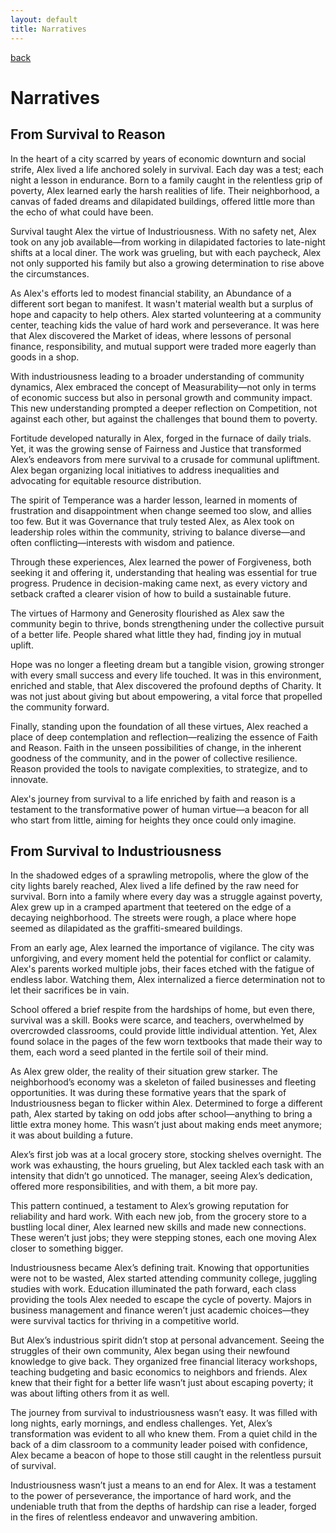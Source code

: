 ```yaml
---
layout: default
title: Narratives
---
```

[back](./)

# Narratives

## From Survival to Reason

In the heart of a city scarred by years of economic downturn and social strife, Alex lived a life anchored solely in survival. Each day was a test; each night a lesson in endurance. Born to a family caught in the relentless grip of poverty, Alex learned early the harsh realities of life. Their neighborhood, a canvas of faded dreams and dilapidated buildings, offered little more than the echo of what could have been.

Survival taught Alex the virtue of Industriousness. With no safety net, Alex took on any job available—from working in dilapidated factories to late-night shifts at a local diner. The work was grueling, but with each paycheck, Alex not only supported his family but also a growing determination to rise above the circumstances.

As Alex's efforts led to modest financial stability, an Abundance of a different sort began to manifest. It wasn't material wealth but a surplus of hope and capacity to help others. Alex started volunteering at a community center, teaching kids the value of hard work and perseverance. It was here that Alex discovered the Market of ideas, where lessons of personal finance, responsibility, and mutual support were traded more eagerly than goods in a shop.

With industriousness leading to a broader understanding of community dynamics, Alex embraced the concept of Measurability—not only in terms of economic success but also in personal growth and community impact. This new understanding prompted a deeper reflection on Competition, not against each other, but against the challenges that bound them to poverty.

Fortitude developed naturally in Alex, forged in the furnace of daily trials. Yet, it was the growing sense of Fairness and Justice that transformed Alex’s endeavors from mere survival to a crusade for communal upliftment. Alex began organizing local initiatives to address inequalities and advocating for equitable resource distribution.

The spirit of Temperance was a harder lesson, learned in moments of frustration and disappointment when change seemed too slow, and allies too few. But it was Governance that truly tested Alex, as Alex took on leadership roles within the community, striving to balance diverse—and often conflicting—interests with wisdom and patience.

Through these experiences, Alex learned the power of Forgiveness, both seeking it and offering it, understanding that healing was essential for true progress. Prudence in decision-making came next, as every victory and setback crafted a clearer vision of how to build a sustainable future.

The virtues of Harmony and Generosity flourished as Alex saw the community begin to thrive, bonds strengthening under the collective pursuit of a better life. People shared what little they had, finding joy in mutual uplift.

Hope was no longer a fleeting dream but a tangible vision, growing stronger with every small success and every life touched. It was in this environment, enriched and stable, that Alex discovered the profound depths of Charity. It was not just about giving but about empowering, a vital force that propelled the community forward.

Finally, standing upon the foundation of all these virtues, Alex reached a place of deep contemplation and reflection—realizing the essence of Faith and Reason. Faith in the unseen possibilities of change, in the inherent goodness of the community, and in the power of collective resilience. Reason provided the tools to navigate complexities, to strategize, and to innovate.

Alex's journey from survival to a life enriched by faith and reason is a testament to the transformative power of human virtue—a beacon for all who start from little, aiming for heights they once could only imagine.

## From Survival to Industriousness

In the shadowed edges of a sprawling metropolis, where the glow of the city lights barely reached, Alex lived a life defined by the raw need for survival. Born into a family where every day was a struggle against poverty, Alex grew up in a cramped apartment that teetered on the edge of a decaying neighborhood. The streets were rough, a place where hope seemed as dilapidated as the graffiti-smeared buildings.

From an early age, Alex learned the importance of vigilance. The city was unforgiving, and every moment held the potential for conflict or calamity. Alex's parents worked multiple jobs, their faces etched with the fatigue of endless labor. Watching them, Alex internalized a fierce determination not to let their sacrifices be in vain.

School offered a brief respite from the hardships of home, but even there, survival was a skill. Books were scarce, and teachers, overwhelmed by overcrowded classrooms, could provide little individual attention. Yet, Alex found solace in the pages of the few worn textbooks that made their way to them, each word a seed planted in the fertile soil of their mind.

As Alex grew older, the reality of their situation grew starker. The neighborhood’s economy was a skeleton of failed businesses and fleeting opportunities. It was during these formative years that the spark of Industriousness began to flicker within Alex. Determined to forge a different path, Alex started by taking on odd jobs after school—anything to bring a little extra money home. This wasn’t just about making ends meet anymore; it was about building a future.

Alex’s first job was at a local grocery store, stocking shelves overnight. The work was exhausting, the hours grueling, but Alex tackled each task with an intensity that didn’t go unnoticed. The manager, seeing Alex’s dedication, offered more responsibilities, and with them, a bit more pay.

This pattern continued, a testament to Alex’s growing reputation for reliability and hard work. With each new job, from the grocery store to a bustling local diner, Alex learned new skills and made new connections. These weren’t just jobs; they were stepping stones, each one moving Alex closer to something bigger.

Industriousness became Alex’s defining trait. Knowing that opportunities were not to be wasted, Alex started attending community college, juggling studies with work. Education illuminated the path forward, each class providing the tools Alex needed to escape the cycle of poverty. Majors in business management and finance weren’t just academic choices—they were survival tactics for thriving in a competitive world.

But Alex’s industrious spirit didn’t stop at personal advancement. Seeing the struggles of their own community, Alex began using their newfound knowledge to give back. They organized free financial literacy workshops, teaching budgeting and basic economics to neighbors and friends. Alex knew that their fight for a better life wasn’t just about escaping poverty; it was about lifting others from it as well.

The journey from survival to industriousness wasn’t easy. It was filled with long nights, early mornings, and endless challenges. Yet, Alex’s transformation was evident to all who knew them. From a quiet child in the back of a dim classroom to a community leader poised with confidence, Alex became a beacon of hope to those still caught in the relentless pursuit of survival.

Industriousness wasn’t just a means to an end for Alex. It was a testament to the power of perseverance, the importance of hard work, and the undeniable truth that from the depths of hardship can rise a leader, forged in the fires of relentless endeavor and unwavering ambition.